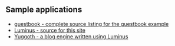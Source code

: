 ## Sample applications

* [guestbook - complete source listing for the guestbook example](https://github.com/yogthos/guestbook/blob/master/README.md)
* [Luminus - source for this site](https://github.com/yogthos/luminus)
* [Yuggoth - a blog engine written using Luminus](https://github.com/yogthos/yuggoth)
